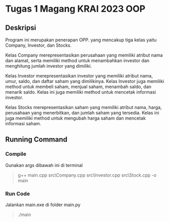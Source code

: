 # Tugas 1 Magang KRAI 2023 OOP
## Deskripsi
Program ini merupakan penerapan OPP. yang mencakup tiga kelas yaitu Company, Investor, dan Stocks.

Kelas Company merepresentasikan perusahaan yang memiliki atribut nama dan alamat, serta memiliki method untuk menambahkan investor dan menghitung jumlah investor yang dimiliki.

Kelas Investor merepresentasikan investor yang memiliki atribut nama, umur, saldo, dan daftar saham yang dimilikinya. Kelas Investor juga memiliki method untuk membeli saham, menjual saham, menambah saldo, dan menarik saldo. Kelas ini juga memiliki method untuk mencetak informasi investor.

Kelas Stocks merepresentasikan saham yang memiliki atribut nama, harga, perusahaan yang menerbitkan, dan jumlah saham yang tersedia. Kelas ini juga memiliki method untuk mengubah harga saham dan mencetak informasi saham.
## Running Command
### Compile
Gunakan args dibawah ini di terminal
>g++ main.cpp src\Company.cpp src\Investor.cpp src\Stock.cpp -o main
### Run Code
Jalankan main.exe di folder main.py
>./main